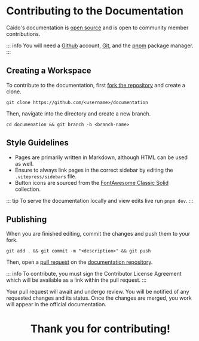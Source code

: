# Contributing to the Documentation

Caido's documentation is [open source](https://github.com/caido/documentation) and is open to community member contributions.

::: info
You will need a [Github](https://github.com) account, [Git](https://git-scm.com/downloads), and the [pnpm](https://pnpm.io/installation) package manager.
:::

## Creating a Workspace

To contribute to the documentation, first [fork the repository](https://docs.github.com/en/get-started/quickstart/fork-a-repo) and create a clone.

```
git clone https://github.com/<username>/documentation
```

Then, navigate into the directory and create a new branch.

```
cd documenation && git branch -b <branch-name>
```

## Style Guidelines

- Pages are primarily written in Markdown, although HTML can be used as well.
- Ensure to always link pages in the correct sidebar by editing the `.vitepress/sidebars` file.
- Button icons are sourced from the [FontAwesome Classic Solid](https://fontawesome.com/search?f=classic&s=solid&o=r) collection.

::: tip
To serve the documentation locally and view edits live run `pnpm dev`.
:::

## Publishing

When you are finished editing, commit the changes and push them to your fork.

```
git add . && git commit -m "<description>" && git push
```

Then, open a [pull request](https://docs.github.com/en/pull-requests/collaborating-with-pull-requests/proposing-changes-to-your-work-with-pull-requests/creating-a-pull-request) on the [documentation repository](https://github.com/caido/documentation).

::: info
To contribute, you must sign the Contributor License Agreement which will be available as a link within the pull request.
:::

Your pull request will await and undergo review. You will be notified of any requested changes and its status. Once the changes are merged, you work will appear in the official documentation.

<center>
  <h1>Thank you for contributing!</h1>
</center>
